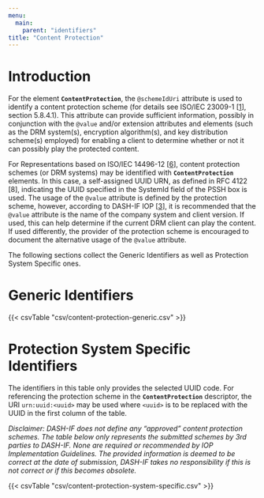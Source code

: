 ```yaml
---
menu:
  main:
    parent: "identifiers"
title: "Content Protection"
---
```


# Introduction

For the element **`ContentProtection`**, the `@schemeIdUri` attribute is used to identify a content protection scheme (for details see ISO/IEC 23009-1 \[[1](/identifiers/references#23009-1)\], section 5.8.4.1). This attribute can provide sufficient information, possibly in conjunction with the `@value` and/or extension attributes and elements (such as the DRM system(s), encryption algorithm(s), and key distribution scheme(s) employed) for enabling a client to determine whether or not it can possibly play the protected content.

For Representations based on ISO/IEC 14496-12 \[[6](/identifiers/references#14496-12)\], content protection schemes (or DRM systems) may be identified with **`ContentProtection`** elements. In this case, a self-assigned UUID URN, as defined in RFC 4122 [8], indicating the UUID specified in the SystemId field of the PSSH box is used. The usage of the `@value` attribute is defined by the protection scheme, however, according to DASH-IF IOP \[[3](/identifiers/references#dash264)\], it is recommended that the `@value` attribute is the name of the company system and client version. If used, this can help determine if the current DRM client can play the content. If used differently, the provider of the protection scheme is encouraged to document the alternative usage of the `@value` attribute.

The following sections collect the Generic Identifiers as well as Protection System Specific ones.

# Generic Identifiers

{{< csvTable "csv/content-protection-generic.csv" >}}


# Protection System Specific Identifiers

The identifiers in this table only provides the selected UUID code. For referencing the protection scheme in the **`ContentProtection`** descriptor, the URI `urn:uuid:<uuid>` may be used where `<uuid>` is to be replaced with the UUID in the first column of the table.

*Disclaimer: DASH-IF does not define any “approved” content protection schemes. The table below only represents the submitted schemes by 3rd parties to DASH-IF. None are required or recommended by IOP Implementation Guidelines. The provided information is deemed to be correct at the date of submission, DASH-IF takes no responsibility if this is not correct or if this becomes obsolete.*

{{< csvTable "csv/content-protection-system-specific.csv" >}}
